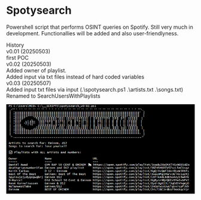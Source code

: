# Spotysearch
Powershell script that performs OSINT queries on Spotify.
Still very much in development. Functionallies will be added and also user-friendlyness.

History<br>
v0.01 (20250503)<br>
 first POC<br>
v0.02 (20250503)<br>
 Added owner of playlist. <br>
 Added input via txt files instead of hard coded variables<br>
v0.03 (20250507)<br>
 Added input txt files via input (.\spotysearch.ps1 .\artists.txt .\songs.txt)
 Renamed to SearchUsersWithPlaylists 

![screenshot_v002](https://github.com/JeroenVanDenBosch/Spotysearch/blob/main/spotysearch_output_v002.png)

